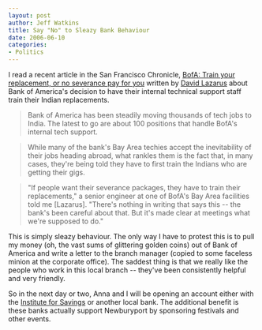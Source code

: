 ```yaml
--- 
layout: post
author: Jeff Watkins
title: Say "No" to Sleazy Bank Behaviour
date: 2006-06-10
categories: 
- Politics
---
```


I read a recent article in the San Francisco Chronicle, [BofA: Train your replacement, or no severance pay for you](http://www.sfgate.com/cgi-bin/article.cgi?file=/chronicle/archive/2006/06/09/BUGPJJA66348.DTL&type=printable) written by [David Lazarus](mailto:dlazarus@sfchronicle.com) about Bank of America's decision to have their internal technical support staff train their Indian replacements.

>Bank of America has been steadily moving thousands of tech jobs to India. The latest to go are about 100 positions that handle BofA's internal tech support.

>While many of the bank's Bay Area techies accept the inevitability of their jobs heading abroad, what rankles them is the fact that, in many cases, they're being told they have to first train the Indians who are getting their gigs.

>"If people want their severance packages, they have to train their replacements," a senior engineer at one of BofA's Bay Area facilities told me \[Lazarus\]. "There's nothing in writing that says this -- the bank's been careful about that. But it's made clear at meetings what we're supposed to do."

This is simply sleazy behaviour. The only way I have to protest this is to pull my money (oh, the vast sums of glittering golden coins) out of Bank of America and write a letter to the branch manager (copied to some faceless minion at the corporate office). The saddest thing is that we really like the people who work in this local branch -- they've been consistently helpful and very friendly.

So in the next day or two, Anna and I will be opening an account either with the [Institute for Savings](http://www.institutionforsavings.com/) or another local bank. The additional benefit is these banks actually support Newburyport by sponsoring festivals and other events.